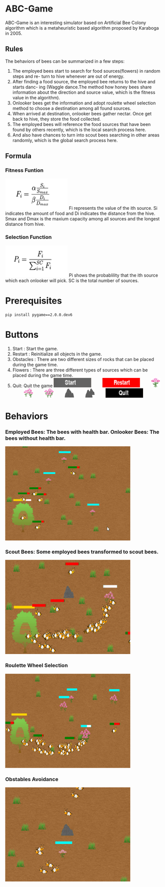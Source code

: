 # ABC-Game

ABC-Game is an interesting simulator based on Artificial Bee Colony algorithm which is a metaheuristic based algorithm proposed by Karaboga in 2005.

## Rules

The behaviors of bees can be summarized in a few steps:
1. The employed bees start to search for food sources(flowers) in random steps and re- turn to hive whenever are out of energy.
2. After finding a food source, the employed bee returns to the hive and starts danc- ing (Waggle dance.The method how honey bees share information about the direction and source value, which is the fitness value in the algorithm).
3. Onlooker bees get the information and adopt roulette wheel selection method to choose a destination among all found sources.
4. When arrived at destination, onlooker bees gather nectar. Once get back to hive, they store the food collected.
5. The employed bees will reference the food sources that have been found by others recently, which is the local search process here.
6. And also have chances to turn into scout bees searching in other areas randomly, which is the global search process here.

## Formula
### Fitness Funtion

<img src=readmeimg/fitness.png width="200" height="100">
Fi represents the value of the ith source. Si indicates the amount of food and Di indicates the distance from the hive. Smax and Dmax is the maxium capacity among all sources and the longest distance from hive.

### Selection Function

<img src=readmeimg/selection.png width="200" height="100">
Pi shows the probablility that the ith source which each onlooker will pick. SC is the total number of sources.

# Prerequisites

    pip install pygame==2.0.0.dev6


# Buttons

1. Start : Start the game.
2. Restart : Reinitialize all objects in the game.
3. Obstacles : There are two different sizes of rocks that can be placed during the game time.
4. Flowers : There are three different types of sources which can be placed during the game time.
5. Quit: Quit the game
<img src=readmeimg/start.png width="120" height="30">&nbsp;&nbsp;&nbsp;&nbsp;&nbsp;&nbsp;&nbsp;&nbsp;&nbsp;<img src=readmeimg/restart.png width="120" height="30">&nbsp;&nbsp;&nbsp;&nbsp;&nbsp;&nbsp;&nbsp;&nbsp;&nbsp;<img src=readmeimg/flower1.png width="30" height="30">&nbsp;&nbsp;&nbsp;&nbsp;&nbsp;&nbsp;&nbsp;&nbsp;&nbsp;<img src=readmeimg/flower2.png width="30" height="30">&nbsp;&nbsp;&nbsp;&nbsp;&nbsp;&nbsp;&nbsp;&nbsp;&nbsp;<img src=readmeimg/flower3.png width="30" height="30">&nbsp;&nbsp;&nbsp;&nbsp;&nbsp;&nbsp;&nbsp;&nbsp;&nbsp;<img src=readmeimg/smallrock.png width="30" height="30">&nbsp;&nbsp;&nbsp;&nbsp;&nbsp;&nbsp;&nbsp;&nbsp;&nbsp;<img src=readmeimg/bigrock.png width="30" height="30">&nbsp;&nbsp;&nbsp;&nbsp;&nbsp;&nbsp;&nbsp;&nbsp;&nbsp;<img src=readmeimg/quit.png width="120" height="30">

# Behaviors

### Employed Bees: The bees with health bar. Onlooker Bees: The bees without health bar.
<img src=readmeimg/employed.gif width="400" height="300">


### Scout Bees: Some employed bees transformed to scout bees.
<img src=readmeimg/scout.gif width="400" height="300">


### Roulette Wheel Selection
<img src=readmeimg/roulette.gif width="400" height="300">


### Obstables Avoidance
<img src=readmeimg/avoidance.gif width="400" height="300">


